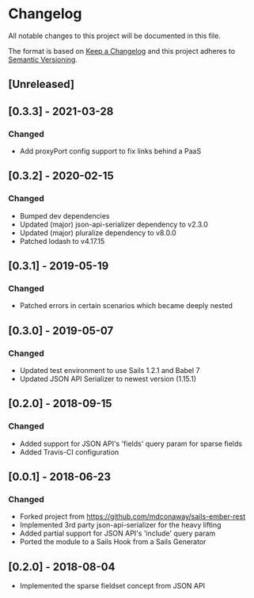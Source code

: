 # Changelog
All notable changes to this project will be documented in this file.

The format is based on [Keep a Changelog](http://keepachangelog.com/en/1.0.0/)
and this project adheres to [Semantic Versioning](http://semver.org/spec/v2.0.0.html).

## [Unreleased]


## [0.3.3] - 2021-03-28
### Changed
- Add proxyPort config support to fix links behind a PaaS

## [0.3.2] - 2020-02-15
### Changed
- Bumped dev dependencies
- Updated (major) json-api-serializer dependency to v2.3.0
- Updated (major) pluralize dependency to v8.0.0
- Patched lodash to v4.17.15

## [0.3.1] - 2019-05-19
### Changed
- Patched errors in certain scenarios which became deeply nested

## [0.3.0] - 2019-05-07
### Changed
- Updated test environment to use Sails 1.2.1 and Babel 7
- Updated JSON API Serializer to newest version (1.15.1)

## [0.2.0] - 2018-09-15
### Changed
- Added support for JSON API's 'fields' query param for sparse fields
- Added Travis-CI configuration

## [0.0.1] - 2018-06-23
### Changed
- Forked project from https://github.com/mdconaway/sails-ember-rest
- Implemented 3rd party json-api-serializer for the heavy lifting
- Added partial support for JSON API's 'include' query param
- Ported the module to a Sails Hook from a Sails Generator

## [0.2.0] - 2018-08-04
- Implemented the sparse fieldset concept from JSON API
